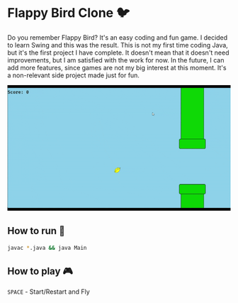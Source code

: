 # Flappy Bird Clone :bird:

Do you remember Flappy Bird? It's an easy coding and fun game. I decided to learn Swing and this was the result. This is not my first time coding Java, but it's the first project I have complete. It doesn't mean that it doesn't need improvements, but I am satisfied with the work for now. In the future, I can add more features, since games are not my big interest at this moment. It's a non-relevant side project made just for fun.

![Alt Text](assets/gif/FlappyBirdDemo-ezgif.com-optimize.gif)

## How to run :running:

```bash
javac *.java && java Main
```

## How to play :video_game:

`SPACE` - Start/Restart and Fly
